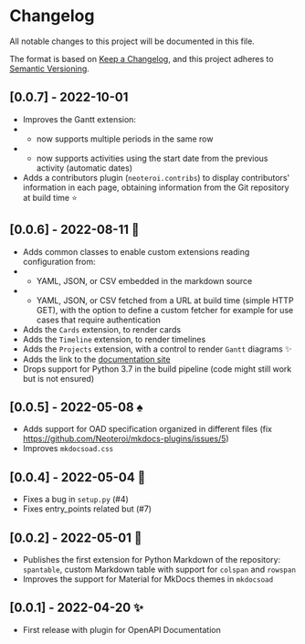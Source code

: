 # Changelog

All notable changes to this project will be documented in this file.

The format is based on [Keep a Changelog](https://keepachangelog.com/en/1.0.0/),
and this project adheres to [Semantic Versioning](https://semver.org/spec/v2.0.0.html).

## [0.0.7] - 2022-10-01
- Improves the Gantt extension:
- - now supports multiple periods in the same row
- - now supports activities using the start date from the previous activity (automatic dates)
- Adds a contributors plugin (`neoteroi.contribs`) to display contributors'
  information in each page, obtaining information from the Git repository at
  build time :star:

## [0.0.6] - 2022-08-11 :gem:
- Adds common classes to enable custom extensions reading configuration from:
- - YAML, JSON, or CSV embedded in the markdown source
- - YAML, JSON, or CSV fetched from a URL at build time (simple HTTP GET), with the
    option to define a custom fetcher for example for use cases that require
    authentication
- Adds the `Cards` extension, to render cards
- Adds the `Timeline` extension, to render timelines
- Adds the `Projects` extension, with a control to render `Gantt` diagrams :sparkles:
- Adds the link to the [documentation site](https://www.neoteroi.dev/mkdocs-plugins/)
- Drops support for Python 3.7 in the build pipeline (code might still work but is not ensured)

## [0.0.5] - 2022-05-08 :spades:
- Adds support for OAD specification organized in different files
  (fix https://github.com/Neoteroi/mkdocs-plugins/issues/5)
- Improves `mkdocsoad.css`

## [0.0.4] - 2022-05-04 :pill:
- Fixes a bug in `setup.py` (#4)
- Fixes entry_points related but (#7)

## [0.0.2] - 2022-05-01 :cake:

- Publishes the first extension for Python Markdown of the repository:
  `spantable`, custom Markdown table with support for `colspan` and `rowspan`
- Improves the support for Material for MkDocs themes in `mkdocsoad`

## [0.0.1] - 2022-04-20 :sparkles:

- First release with plugin for OpenAPI Documentation
